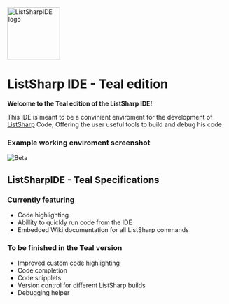 <img src="http://yoram.de/listsharpIDE.svg" alt="ListSharpIDE logo" height="120">

# ListSharp IDE - Teal edition

**Welcome to the Teal edition of the ListSharp IDE!**

This IDE is meant to be a convinient enviroment for the development of [ListSharp](https://github.com/timopomer/ListSharp) Code, Offering the user useful tools to build and debug his code

### Example working enviroment screenshot

![Beta](http://puu.sh/q5Ux3/f09d4e61a9.png)

## ListSharpIDE - Teal Specifications

### Currently featuring

* Code highlighting
* Abillity to quickly run code from the IDE
* Embedded Wiki documentation for all ListSharp commands

### To be finished in the Teal version

* Improved custom code highlighting
* Code completion
* Code snipplets
* Version control for different ListSharp builds
* Debugging helper
